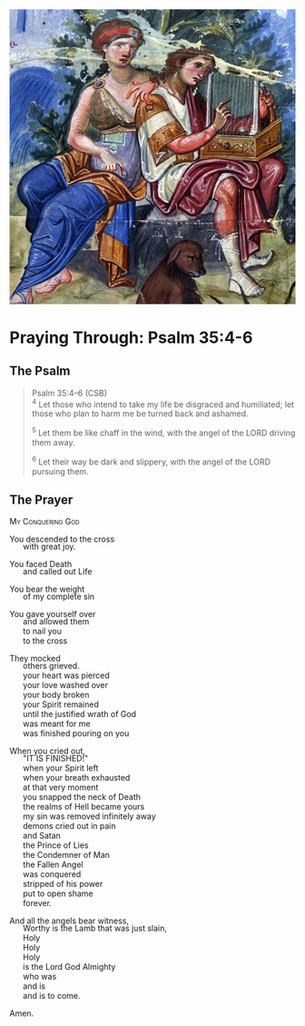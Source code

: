 <img class="intro-right" src="../images/art-paris-psalter.jpg">

<style>
  li {list-style-type: none;}
  p + ul {
    margin-top: -18px;
}
</style>

# Praying Through: Psalm 35:4-6

## The Psalm

>Psalm 35:4–6 (CSB)  
><sup>4</sup> Let those who intend to take my life be disgraced and humiliated; let those who plan to harm me be turned back and ashamed. 
>
><sup>5</sup> Let them be like chaff in the wind, with the angel of the LORD driving them away. 
>
><sup>6</sup> Let their way be dark and slippery, with the angel of the LORD pursuing them.

## The Prayer

<div style="font-variant: small-caps;">
My Conquering God
</div>

You descended to the cross
* with great joy.

You faced Death
* and called out Life

You bear the weight
* of my complete sin

You gave yourself over
* and allowed them
* to nail you
* to the cross

They mocked
* others grieved.
* your heart was pierced
* your love washed over
* your body broken
* your Spirit remained
* until the justified wrath of God
* was meant for me
* was finished pouring on you

When you cried out,
* "IT IS FINISHED!"
* when your Spirit left
* when your breath exhausted
* at that very moment
* you snapped the neck of Death
* the realms of Hell became yours
* my sin was removed infinitely away
* demons cried out in pain
* and Satan
* the Prince of Lies
* the Condemner of Man
* the Fallen Angel
* was conquered
* stripped of his power
* put to open shame
* forever.

And all the angels bear witness,
* Worthy is the Lamb that was just slain, 
* Holy
* Holy
* Holy
* is the Lord God Almighty
* who was
* and is
* and is to come.

Amen.
